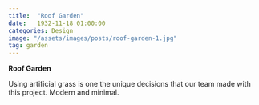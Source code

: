 ```yaml
---
title:  "Roof Garden"
date:   1932-11-18 01:00:00
categories: Design
image: "/assets/images/posts/roof-garden-1.jpg"
tag: garden
---
```

**Roof Garden**

Using artificial grass is one the unique decisions that our team made with this project.
Modern and minimal.